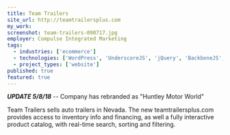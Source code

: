 ```yaml
---
title: Team Trailers
site_url: http://teamtrailersplus.com
my_work:
screenshot: team-trailers-090717.jpg
employer: Compulse Integrated Marketing
tags:
  - industries: ['ecommerce']
  - technologies: ['WordPress', 'UnderscoreJS', 'jQuery', 'BackboneJS', 'Bootstrap']
  - project_types: ['website']
published: true
featured: true
---
```


**_UPDATE 5/8/18_** -- Company has rebranded as "Huntley Motor World"

Team Trailers sells auto trailers in Nevada. The new teamtrailersplus.com
provides access to inventory info and financing, as well a
fully interactive product catalog, with real-time search, sorting and filtering.
